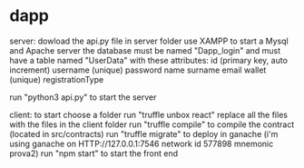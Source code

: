 # dapp
server:
dowload the api.py file in server folder
use XAMPP to start a Mysql and Apache server
the database must be named "Dapp_login" and must have a table named "UserData" with these attributes:
id (primary key, auto increment)
username (unique)
password
name
surname
email
wallet (unique)
registrationType

run "python3 api.py" to start the server

client:
to start choose a folder
run "truffle unbox react"
replace all the files with the files in the client folder
run "truffle compile" to compile the contract (located in src/contracts)
run "truffle migrate" to deploy in ganache (i'm using ganache on HTTP://127.0.0.1:7546 network id 577898 mnemonic prova2)
run "npm start" to start the front end
